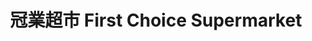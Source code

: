 ---
title: "冠業超市 First Choice Supermarket"
url: /markham/guan-ye-chao-shi-first-choice-supermarket/
shop: supermarket
---